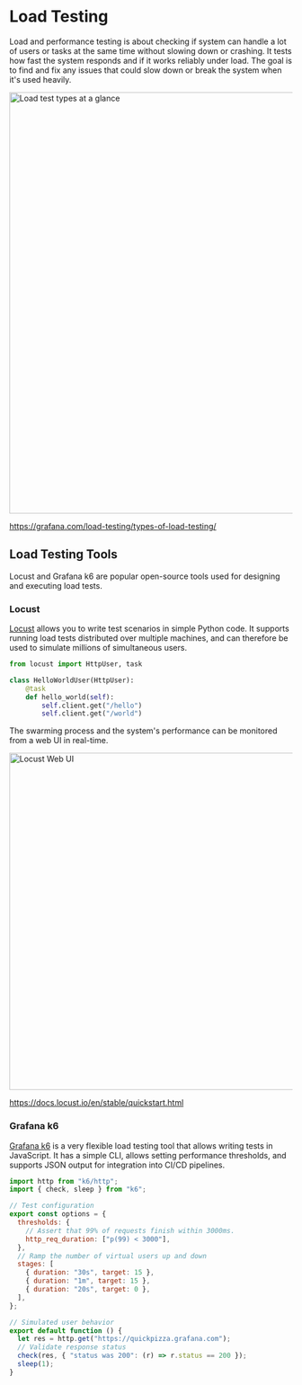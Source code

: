 # Load Testing

Load and performance testing is about checking if system can handle a lot of users or tasks at the same time without
slowing down or crashing. It tests how fast the system responds and if it works reliably under load. The goal is to find
and fix any issues that could slow down or break the system when it's used heavily.

<img alt="Load test types at a glance" width="750px" src="https://grafana.com/media/docs/k6-oss/chart-load-test-types-overview.png">

<https://grafana.com/load-testing/types-of-load-testing/>


## Load Testing Tools

Locust and Grafana k6 are popular open-source tools used for designing and executing load tests.

### Locust

[Locust](https://locust.io/) allows you to write test scenarios in simple Python code. It supports running load tests distributed over multiple machines, and can therefore be used to simulate millions of simultaneous users.

```python
from locust import HttpUser, task

class HelloWorldUser(HttpUser):
    @task
    def hello_world(self):
        self.client.get("/hello")
        self.client.get("/world")
```

The swarming process and the system's performance can be monitored from a web UI in real-time.



<img alt="Locust Web UI" width="600px" src="https://docs.locust.io/en/stable/_images/webui-running-statistics-light.png">

<https://docs.locust.io/en/stable/quickstart.html>

### Grafana k6

[Grafana k6](https://github.com/grafana/k6) is a very flexible load testing tool that allows writing tests in
JavaScript. It has a simple CLI, allows setting performance thresholds, and supports JSON output for integration
into CI/CD pipelines.

```js
import http from "k6/http";
import { check, sleep } from "k6";

// Test configuration
export const options = {
  thresholds: {
    // Assert that 99% of requests finish within 3000ms.
    http_req_duration: ["p(99) < 3000"],
  },
  // Ramp the number of virtual users up and down
  stages: [
    { duration: "30s", target: 15 },
    { duration: "1m", target: 15 },
    { duration: "20s", target: 0 },
  ],
};

// Simulated user behavior
export default function () {
  let res = http.get("https://quickpizza.grafana.com");
  // Validate response status
  check(res, { "status was 200": (r) => r.status == 200 });
  sleep(1);
}
```
